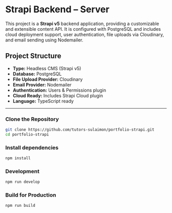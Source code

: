 # Strapi Backend – Server

This project is a **Strapi v5** backend application, providing a customizable and extensible content API. It is configured with PostgreSQL and includes cloud deployment support, user authentication, file uploads via Cloudinary, and email sending using Nodemailer.

## Project Structure

- **Type:** Headless CMS (Strapi v5)
- **Database:** PostgreSQL
- **File Upload Provider:** Cloudinary
- **Email Provider:** Nodemailer
- **Authentication:** Users & Permissions plugin
- **Cloud Ready:** Includes Strapi Cloud plugin
- **Language:** TypeScript ready

---


### **Clone the Repository**

```bash
git clone https://github.com/tutors-sulaimon/portfolio-strapi.git
cd portfolio-strapi
```

### **Install dependencies**

```bash
npm install
```

### **Development**
```bash
npm run develop
```

### **Build for Production**
```bash
npm run build
```
